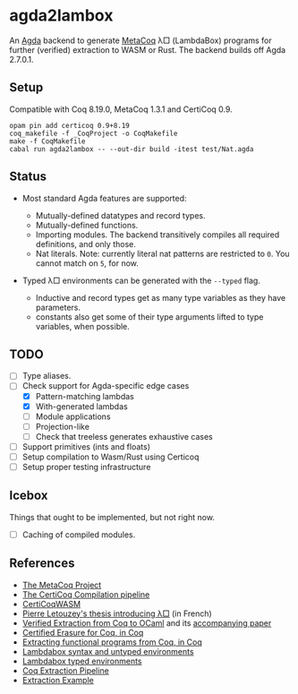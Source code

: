 # agda2lambox

An [Agda] backend to generate [MetaCoq] λ□ (LambdaBox) programs
for further (verified) extraction to WASM or Rust.
The backend builds off Agda 2.7.0.1.

[Agda]: https://github.com/agda/agda
[MetaCoq]: https://metacoq.github.io/

## Setup

Compatible with Coq 8.19.0, MetaCoq 1.3.1 and CertiCoq 0.9.

```
opam pin add certicoq 0.9+8.19
coq_makefile -f _CoqProject -o CoqMakefile
make -f CoqMakefile
cabal run agda2lambox -- --out-dir build -itest test/Nat.agda
```

## Status

- Most standard Agda features are supported:
  - Mutually-defined datatypes and record types.
  - Mutually-defined functions.
  - Importing modules.
    The backend transitively compiles all required definitions, and only those.
  - Nat literals. Note: currently literal nat patterns are restricted to `0`.
    You cannot match on `5`, for now.

- Typed λ□ environments can be generated with the `--typed` flag.
  - Inductive and record types get as many type variables as they have parameters.
  - constants also get some of their type arguments lifted to type variables,
    when possible.

## TODO

- [ ] Type aliases.
- [ ] Check support for Agda-specific edge cases
  - [x] Pattern-matching lambdas
  - [x] With-generated lambdas
  - [ ] Module applications
  - [ ] Projection-like
  - [ ] Check that treeless generates exhaustive cases
- [ ] Support primitives (ints and floats)
- [ ] Setup compilation to Wasm/Rust using Certicoq
- [ ] Setup proper testing infrastructure

## Icebox

Things that ought to be implemented, but not right now.

- [ ] Caching of compiled modules.

## References

- [The MetaCoq Project](https://github.com/MetaCoq/metacoq)
- [The CertiCoq Compilation pipeline](https://github.com/CertiCoq/certicoq/wiki/The-CertiCoq-pipeline)
- [CertiCoqWASM](https://github.com/womeier/certicoqwasm)
- [Pierre Letouzey's thesis introducing λ□](https://www.irif.fr/~letouzey/download/these_letouzey.pdf) (in French)
- [Verified Extraction from Coq to OCaml](https://github.com/yforster/coq-verified-extraction/)
  and its [accompanying paper](https://dl.acm.org/doi/10.1145/3656379)
- [Certified Erasure for Coq, in Coq](https://inria.hal.science/hal-04077552)
- [Extracting functional programs from Coq, in Coq](https://arxiv.org/pdf/2108.02995)
- [Lambdabox syntax and untyped environments](https://github.com/MetaCoq/metacoq/blob/coq-8.20/erasure/theories/EAst.v) 
- [Lambdabox typed environments](https://github.com/MetaCoq/metacoq/blob/coq-8.20/erasure/theories/Typed/ExAst.v) 
- [Coq Extraction Pipeline](https://gist.github.com/4ever2/991007b4418b0ba44f2ee7ed51147e19)
- [Extraction Example](https://gist.github.com/4ever2/7fbfb3bf843c4773c933c2fdf6315b5c)
